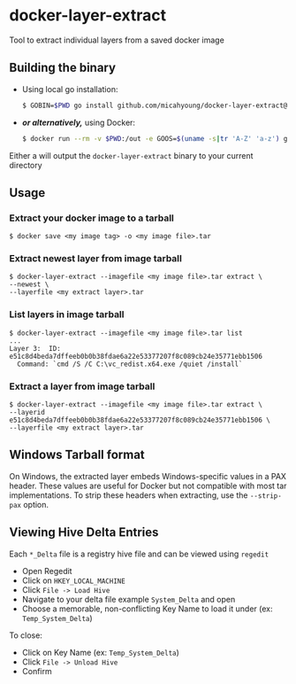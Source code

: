 # docker-layer-extract

Tool to extract individual layers from a saved docker image

## Building the binary

* Using local go installation:
  ```bash
  $ GOBIN=$PWD go install github.com/micahyoung/docker-layer-extract@latest
  ```

* _**or alternatively,**_ using Docker:
  ```bash
  $ docker run --rm -v $PWD:/out -e GOOS=$(uname -s|tr 'A-Z' 'a-z') golang bash -c 'go install github.com/micahyoung/docker-layer-extract@latest && find /go/bin -name docker-layer-extract | xargs mv -t /out'
  ```

Either a will output the `docker-layer-extract` binary to your current directory

## Usage

### Extract your docker image to a tarball
```
$ docker save <my image tag> -o <my image file>.tar
```

### Extract newest layer from image tarball
```
$ docker-layer-extract --imagefile <my image file>.tar extract \
--newest \
--layerfile <my extract layer>.tar
```


### List layers in image tarball
```
$ docker-layer-extract --imagefile <my image file>.tar list 
...
Layer 3:  ID: e51c8d4beda7dffeeb0b0b38fdae6a22e53377207f8c089cb24e35771ebb1506
  Command: `cmd /S /C C:\vc_redist.x64.exe /quiet /install`
```

### Extract a layer from image tarball
```
$ docker-layer-extract --imagefile <my image file>.tar extract \
--layerid e51c8d4beda7dffeeb0b0b38fdae6a22e53377207f8c089cb24e35771ebb1506 \
--layerfile <my extract layer>.tar
```

## Windows Tarball format
On Windows, the extracted layer embeds Windows-specific values in a PAX header. These values are useful for Docker but not compatible with most tar implementations. To strip these headers when extracting, use the `--strip-pax` option.

## Viewing Hive Delta Entries
Each `*_Delta` file is a registry hive file and can be viewed using `regedit`
* Open Regedit
* Click on `HKEY_LOCAL_MACHINE`
* Click `File -> Load Hive`
* Navigate to your delta file example `System_Delta` and open
* Choose a memorable, non-conflicting Key Name to load it under (ex: `Temp_System_Delta`)

To close:
* Click on Key Name (ex: `Temp_System_Delta`)
* Click `File -> Unload Hive`
* Confirm 
